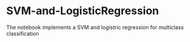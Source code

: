 # SVM-and-LogisticRegression
The notebook implements a SVM and logistric regression for multiclass classification

